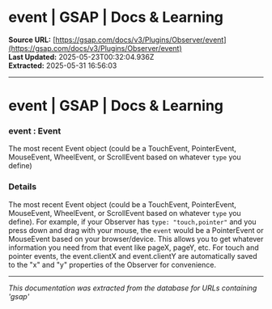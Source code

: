 # event | GSAP | Docs & Learning

**Source URL:** [https://gsap.com/docs/v3/Plugins/Observer/event](https://gsap.com/docs/v3/Plugins/Observer/event)  
**Last Updated:** 2025-05-23T00:32:04.936Z  
**Extracted:** 2025-05-31 16:56:03

---

# event | GSAP | Docs & Learning

### event : Event

The most recent Event object (could be a TouchEvent, PointerEvent, MouseEvent, WheelEvent, or ScrollEvent based on whatever `type` you define)

### Details[​](#details "Direct link to Details")

The most recent Event object (could be a TouchEvent, PointerEvent, MouseEvent, WheelEvent, or ScrollEvent based on whatever `type` you define). For example, if your Observer has `type: "touch,pointer"` and you press down and drag with your mouse, the `event` would be a PointerEvent or MouseEvent based on your browser/device. This allows you to get whatever information you need from that event like pageX, pageY, etc. For touch and pointer events, the event.clientX and event.clientY are automatically saved to the "x" and "y" properties of the Observer for convenience.

---

*This documentation was extracted from the database for URLs containing 'gsap'*
